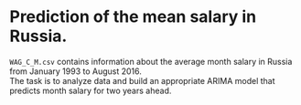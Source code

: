 # Prediction of the mean salary in Russia.

`WAG_C_M.csv` contains information about the average month salary in Russia from January 1993 to August 2016.  
The task is to analyze data and build an appropriate ARIMA model that predicts month salary for two years ahead.
